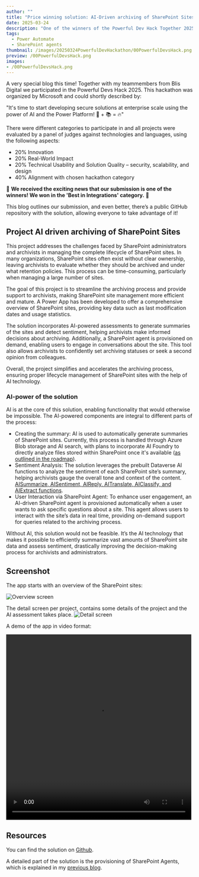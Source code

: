```yaml
---
author: ""
title: "Price winning solution: AI-Driven archiving of SharePoint Sites"
date: 2025-03-24
description: "One of the winners of the Powerful Dev Hack Together 2025 from Microsoft"
tags:
  - Power Automate
  - SharePoint agents
thumbnail: /images/20250324PowerfulDevHackathon/00PowerfulDevsHack.png
preview: /00PowerfulDevsHack.png
images: 
- /00PowerfulDevsHack.png
---
```



A very special blog this time! Together with my teammembers from Blis Digital we participated in the Powerful Devs Hack 2025. This hackathon  was organized by Microsoft and could shortly described by:

"It's time to start developing secure solutions at enterprise scale using the power of AI and the Power Platform! 🤖 + 📚 = 🔥"

There were different categories to participate in and all projects were evaluated by a panel of judges against technologies and languages, using the following aspects:

* 20% Innovation
* 20% Real-World Impact
* 20% Technical Usability and Solution Quality – security, scalability, and design
* 40% Alignment with chosen hackathon category


🎉
**We received the exciting news that our submission is one of the winners! We won in the 'Best in Integrations' category.**
🎉

This blog outlines our submission, and even better, there’s a public GitHub repository with the solution, allowing everyone to take advantage of it!

## Project AI driven archiving of SharePoint Sites
This project addresses the challenges faced by SharePoint administrators and archivists in managing the complete lifecycle of SharePoint sites. In many organizations, SharePoint sites often exist without clear ownership, leaving archivists to evaluate whether they should be archived and under what retention policies. This process can be time-consuming, particularly when managing a large number of sites.

The goal of this project is to streamline the archiving process and provide support to archivists, making SharePoint site management more efficient and mature. A Power App has been developed to offer a comprehensive overview of SharePoint sites, providing key data such as last modification dates and usage statistics.

The solution incorporates AI-powered assessments to generate summaries of the sites and detect sentiment, helping archivists make informed decisions about archiving. Additionally, a SharePoint agent is provisioned on demand, enabling users to engage in conversations about the site. This tool also allows archivists to confidently set archiving statuses or seek a second opinion from colleagues.

Overall, the project simplifies and accelerates the archiving process, ensuring proper lifecycle management of SharePoint sites with the help of AI technology.

### AI-power of the solution

AI is at the core of this solution, enabling functionality that would otherwise be impossible. The AI-powered components are integral to different parts of the process:

* Creating the summary: AI is used to automatically generate summaries of SharePoint sites. Currently, this process is handled through Azure Blob storage and AI search, with plans to incorporate AI Foundry to directly analyze files stored within SharePoint once it's available ([as outlined in the roadmap](https://www.microsoft.com/en-us/microsoft-365/roadmap?id=476496)).
* Sentiment Analysis: The solution leverages the prebuilt Dataverse AI functions to analyze the sentiment of each SharePoint site’s summary, helping archivists gauge the overall tone and context of the content. [AISummarize, AISentiment, AIReply, AITranslate, AIClassify, and AIExtract functions](https://learn.microsoft.com/en-us/power-platform/power-fx/reference/function-ai).
* User Interaction via SharePoint Agent: To enhance user engagement, an AI-driven SharePoint agent is provisioned automatically when a user wants to ask specific questions about a site. This agent allows users to interact with the site’s data in real time, providing on-demand support for queries related to the archiving process.

Without AI, this solution would not be feasible. It’s the AI technology that makes it possible to efficiently summarize vast amounts of SharePoint site data and assess sentiment, drastically improving the decision-making process for archivists and administrators.


## Screenshot
The app starts with an overview of the SharePoint sites:

![Overview screen](/images/20250324PowerfulDevHackathon/overviewscreen.png)

The detail screen per project, contains some details of the project and the AI assessment takes place. 
![Detail screen](/images/20250324PowerfulDevHackathon/detailscreen.png)

A demo of the app in video format:

<video width="500" height="500" controls>
  <source src="/images/20250324PowerfulDevHackathon/DemoAIArchiving.mp4" type="video/mp4">
</video>




## Resources
You can find the solution on [Github](https://github.com/Dutchy365/AI-Driven-Archiving).

A detailed part of the solution is the provisioning of SharePoint Agents, which is explained in my [previous blog](/blog/20250303-provisionsharepointagent).